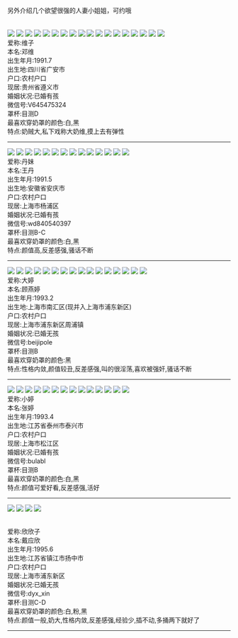 另外介绍几个欲望很强的人妻小姐姐，可约哦</br></br></br>
<img src=https://github.com/LACHero01/Welfare/blob/main/Images/%E5%A4%A7%E5%A5%B6%E7%BB%B4/dnw_AI_deepnude(16).png />
<img src=https://github.com/LACHero01/Welfare/blob/main/Images/%E5%A4%A7%E5%A5%B6%E7%BB%B4/dnw_AI_deepnude(76).png />
<img src=https://github.com/LACHero01/Welfare/blob/main/Images/%E5%A4%A7%E5%A5%B6%E7%BB%B4/dnw_AI_deepnude(18).png />
<img src=https://github.com/LACHero01/Welfare/blob/main/Images/%E5%A4%A7%E5%A5%B6%E7%BB%B4/dnw_AI_deepnude(19).png />
<img src=https://github.com/LACHero01/Welfare/blob/main/Images/%E5%A4%A7%E5%A5%B6%E7%BB%B4/dnw_AI_deepnude%20(1).png />
<img src=https://github.com/LACHero01/Welfare/blob/main/Images/%E5%A4%A7%E5%A5%B6%E7%BB%B4/dnw_AI_deepnude%20(2).png />
<img src=https://github.com/LACHero01/Welfare/blob/main/Images/%E5%A4%A7%E5%A5%B6%E7%BB%B4/dnw_AI_deepnude%20(3).png />
<img src=https://github.com/LACHero01/Welfare/blob/main/Images/%E5%A4%A7%E5%A5%B6%E7%BB%B4/dnw_AI_deepnude%20(4).png />
<img src=https://github.com/LACHero01/Welfare/blob/main/Images/%E5%A4%A7%E5%A5%B6%E7%BB%B4/dnw_AI_deepnude%20(5).png />
<img src=https://github.com/LACHero01/Welfare/blob/main/Images/%E5%A4%A7%E5%A5%B6%E7%BB%B4/dnw_AI_deepnude%20(8).png />
<img src=https://github.com/LACHero01/Welfare/blob/main/Images/%E5%A4%A7%E5%A5%B6%E7%BB%B4/dnw_AI_deepnude%20(9).png />
<img src=https://github.com/LACHero01/Welfare/blob/main/Images/%E5%A4%A7%E5%A5%B6%E7%BB%B4/dnw_AI_deepnude(51).png />
<img src=https://github.com/LACHero01/Welfare/blob/main/Images/%E5%A4%A7%E5%A5%B6%E7%BB%B4/dnw_AI_deepnude(52).png />
<img src=https://github.com/LACHero01/Welfare/blob/main/Images/%E5%A4%A7%E5%A5%B6%E7%BB%B4/dnw_AI_deepnude(55).png />
<img src=https://github.com/LACHero01/Welfare/blob/main/Images/%E5%A4%A7%E5%A5%B6%E7%BB%B4/dnw_AI_deepnude(63).png />
<img src=https://github.com/LACHero01/Welfare/blob/main/Images/%E5%A4%A7%E5%A5%B6%E7%BB%B4/dnw_AI_deepnude(69).png />
<img src=https://github.com/LACHero01/Welfare/blob/main/Images/%E5%A4%A7%E5%A5%B6%E7%BB%B4/dnw_AI_deepnude(83).png />
<img src=https://github.com/LACHero01/Welfare/blob/main/Images/%E5%A4%A7%E5%A5%B6%E7%BB%B4/dnw_AI_deepnude(84).png />
<br>爱称:维子
<br>本名:邓维
<br>出生年月:1991.7
<br>出生地:四川省广安市
<br>户口:农村户口
<br>现居:贵州省遵义市
<br>婚姻状况:已婚有孩
<br>微信号:V645475324
<br>罩杯:目测D
<br>最喜欢穿奶罩的颜色:白,黑
<br>特点:奶贼大,私下戏称大奶维,摸上去有弹性</br>

------------------------------------------------------------------------------------------------------------------------
<img src=https://github.com/LACHero01/Welfare/blob/main/Images/%E4%B8%B9%E5%A6%B9/dm_AI_deepnude%20(32).png />
<img src=https://github.com/LACHero01/Welfare/blob/main/Images/%E4%B8%B9%E5%A6%B9/dm_AI_deepnude%20(37).png />
<img src=https://github.com/LACHero01/Welfare/blob/main/Images/%E4%B8%B9%E5%A6%B9/dm_AI_deepnude%20(41).png />
<img src=https://github.com/LACHero01/Welfare/blob/main/Images/%E4%B8%B9%E5%A6%B9/dm_AI_deepnude%20(2).png />
<img src=https://github.com/LACHero01/Welfare/blob/main/Images/%E4%B8%B9%E5%A6%B9/dm_AI_deepnude%20(3).png />
<img src=https://github.com/LACHero01/Welfare/blob/main/Images/%E4%B8%B9%E5%A6%B9/dm_AI_deepnude%20(4).png />
<img src=https://github.com/LACHero01/Welfare/blob/main/Images/%E4%B8%B9%E5%A6%B9/dm_AI_deepnude%20(6).png />
<img src=https://github.com/LACHero01/Welfare/blob/main/Images/%E4%B8%B9%E5%A6%B9/dm_AI_deepnude%20(7).png />
<img src=https://github.com/LACHero01/Welfare/blob/main/Images/%E4%B8%B9%E5%A6%B9/dm_AI_deepnude%20(9).png />
<img src=https://github.com/LACHero01/Welfare/blob/main/Images/%E4%B8%B9%E5%A6%B9/dm_AI_deepnude%20(10).png />
<img src=https://github.com/LACHero01/Welfare/blob/main/Images/%E4%B8%B9%E5%A6%B9/dm_AI_deepnude%20(25).png />
<img src=https://github.com/LACHero01/Welfare/blob/main/Images/%E4%B8%B9%E5%A6%B9/dm_AI_deepnude%20(59).png />
<img src=https://github.com/LACHero01/Welfare/blob/main/Images/%E4%B8%B9%E5%A6%B9/dm_AI_deepnude%20(65).png />
<img src=https://github.com/LACHero01/Welfare/blob/main/Images/%E4%B8%B9%E5%A6%B9/dm_AI_deepnude%20(66).png />
<br>爱称:丹妹
<br>本名:王丹
<br>出生年月:1991.5
<br>出生地:安徽省安庆市
<br>户口:农村户口
<br>现居:上海市杨浦区
<br>婚姻状况:已婚有孩
<br>微信号:wd840540397
<br>罩杯:目测B-C
<br>最喜欢穿奶罩的颜色:白,黑
<br>特点:颜值高,反差感强,骚话不断</br>

------------------------------------------------------------------------------------------------------------------------
<img src=https://github.com/LACHero01/Welfare/blob/main/Images/mt/mt_AI_generate.png />
<img src=https://github.com/LACHero01/Welfare/blob/main/Images/mt/mt_AI_generate2.png />
<img src=https://github.com/LACHero01/Welfare/blob/main/Images/mt/mt_AI_generate3.png />
<img src=https://github.com/LACHero01/Welfare/blob/main/Images/mt/mt_AI_generate4.png />
<img src=https://github.com/LACHero01/Welfare/blob/main/Images/mt/mt_AI_generate5.png />
<img src=https://github.com/LACHero01/Welfare/blob/main/Images/mt/mt_AI_deepnude(4).png />
<img src=https://github.com/LACHero01/Welfare/blob/main/Images/mt/mt_AI_deepnude%20(5).png />
<img src=https://github.com/LACHero01/Welfare/blob/main/Images/mt/mt_AI_deepnude(21).jpg />
<img src=https://github.com/LACHero01/Welfare/blob/main/Images/mt/mt_AI_deepnude(22).png />
<img src=https://github.com/LACHero01/Welfare/blob/main/Images/mt/mt_AI_swapface(13).png />
<img src=https://github.com/LACHero01/Welfare/blob/main/Images/mt/mt_AI_swapface(18).png />
<img src=https://github.com/LACHero01/Welfare/blob/main/Images/mt/mt_AI_swapface(41).png />
<img src=https://github.com/LACHero01/Welfare/blob/main/Images/mt/mt_AI_deepnude(30).png />
<img src=https://github.com/LACHero01/Welfare/blob/main/Images/mt/mt_AI_deepnude(33).png />
<img src=https://github.com/LACHero01/Welfare/blob/main/Images/mt/mt_AI_swapface(50).png />
<img src=https://github.com/LACHero01/Welfare/blob/main/Images/mt/mt_AI_swapface(19).png />
<br>爱称:大婷
<br>本名:顾燕婷
<br>出生年月:1993.2
<br>出生地:上海市南汇区(现并入上海市浦东新区)
<br>户口:农村户口
<br>现居:上海市浦东新区周浦镇
<br>婚姻状况:已婚无孩
<br>微信号:beijipole
<br>罩杯:目测B
<br>最喜欢穿奶罩的颜色:黑
<br>特点:性格内敛,颜值较丑,反差感强,叫的很淫荡,喜欢被强奸,骚话不断</br>

------------------------------------------------------------------------------------------------------------------------
<img src=https://github.com/LACHero01/Welfare/blob/main/Images/tt/tt_AI_deepnude%20(2).png />
<img src=https://github.com/LACHero01/Welfare/blob/main/Images/tt/tt_AI_deepnude%20(3).png />
<img src=https://github.com/LACHero01/Welfare/blob/main/Images/tt/tt_AI_deepnude%20(4).png />
<img src=https://github.com/LACHero01/Welfare/blob/main/Images/tt/tt_AI_deepnude%20(5).png />
<img src=https://github.com/LACHero01/Welfare/blob/main/Images/tt/tt_AI_deepnude%20(6).png />
<img src=https://github.com/LACHero01/Welfare/blob/main/Images/tt/tt_AI_deepnude%20(7).png />
<img src=https://github.com/LACHero01/Welfare/blob/main/Images/tt/tt_AI_deepnude%20(8).png />
<img src=https://github.com/LACHero01/Welfare/blob/main/Images/tt/tt_AI_deepnude%20(9).png />
<img src=https://github.com/LACHero01/Welfare/blob/main/Images/tt/tt_AI_deepnude%20(10).png />
<img src=https://github.com/LACHero01/Welfare/blob/main/Images/tt/tt_AI_deepnude%20(11).png />
<img src=https://github.com/LACHero01/Welfare/blob/main/Images/tt/tt_AI_deepnude(12).png />
<img src=https://github.com/LACHero01/Welfare/blob/main/Images/tt/tt_AI_deepnude(13).png />
<img src=https://github.com/LACHero01/Welfare/blob/main/Images/tt/tt_AI_deepnude(25).png />
<img src=https://github.com/LACHero01/Welfare/blob/main/Images/tt/tt_AI_deepnude(32).png />
<br>爱称:小婷
<br>本名:张婷
<br>出生年月:1993.4
<br>出生地:江苏省泰州市泰兴市
<br>户口:农村户口
<br>现居:上海市松江区
<br>婚姻状况:已婚有孩
<br>微信号:bulabl
<br>罩杯:目测B
<br>最喜欢穿奶罩的颜色:白,黑
<br>特点:颜值可爱好看,反差感强,活好</br>

------------------------------------------------------------------------------------------------------------------------
<img src=https://github.com/LACHero01/Welfare/blob/main/Images/twinkle/twinkle_AI_generate.png />
<img src=https://github.com/LACHero01/Welfare/blob/main/Images/twinkle/twinkle2_AI_generate.png />
<img src=https://github.com/LACHero01/Welfare/blob/main/Images/twinkle/twinkle_AI_deepnude%20(1).png />
<img src=https://github.com/LACHero01/Welfare/blob/main/Images/twinkle/twinkle_AI_deepnude%20(2).png />

<br>爱称:欣欣子
<br>本名:戴应欣
<br>出生年月:1995.6
<br>出生地:江苏省镇江市扬中市
<br>户口:农村户口
<br>现居:上海市浦东新区
<br>婚姻状况:已婚无孩
<br>微信号:dyx_xin
<br>罩杯:目测C-D
<br>最喜欢穿奶罩的颜色:白,粉,黑
<br>特点:颜值一般,奶大,性格内敛,反差感强,经验少,插不动,多捅两下就好了</br>

------------------------------------------------------------------------------------------------------------------------






